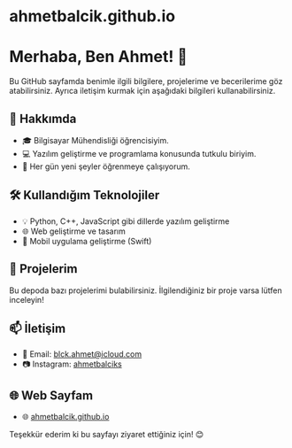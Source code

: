 # ahmetbalcik.github.io
# Merhaba, Ben Ahmet! 👋

Bu GitHub sayfamda benimle ilgili bilgilere, projelerime ve becerilerime göz atabilirsiniz. Ayrıca iletişim kurmak için aşağıdaki bilgileri kullanabilirsiniz.

## 🚀 Hakkımda

- 🎓 Bilgisayar Mühendisliği öğrencisiyim.
- 💻 Yazılım geliştirme ve programlama konusunda tutkulu biriyim.
- 🌱 Her gün yeni şeyler öğrenmeye çalışıyorum.

## 🛠️ Kullandığım Teknolojiler

- 💡 Python, C++, JavaScript gibi dillerde yazılım geliştirme
- 🌐 Web geliştirme ve tasarım
- 📱 Mobil uygulama geliştirme (Swift)

## 📂 Projelerim

Bu depoda bazı projelerimi bulabilirsiniz. İlgilendiğiniz bir proje varsa lütfen inceleyin!

## 📫 İletişim

- 📧 Email: blck.ahmet@icloud.com
- 📷 Instagram: [ahmetbalciks](https://www.instagram.com/ahmetbalciks_/)

## 🌐 Web Sayfam

- 🌐 [ahmetbalcik.github.io](https://ahmetbalcik.github.io/)

Teşekkür ederim ki bu sayfayı ziyaret ettiğiniz için! 😊
